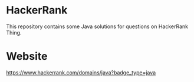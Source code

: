 # HackerRank
This repository contains some Java solutions for questions on HackerRank Thing.

# Website
https://www.hackerrank.com/domains/java?badge_type=java
